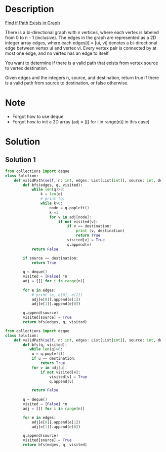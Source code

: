 # Description
[Find if Path Exists in Graph
](https://leetcode.com/problems/find-if-path-exists-in-graph/description/)

There is a bi-directional graph with n vertices, where each vertex is labeled from 0 to n - 1 (inclusive). The edges in the graph are represented as a 2D integer array edges, where each edges[i] = [ui, vi] denotes a bi-directional edge between vertex ui and vertex vi. Every vertex pair is connected by at most one edge, and no vertex has an edge to itself.

You want to determine if there is a valid path that exists from vertex source to vertex destination.

Given edges and the integers n, source, and destination, return true if there is a valid path from source to destination, or false otherwise.

# Note
- Forgot how to use deque 
- Forgot how to init a 2D array (adj = [[] for i in range(n)] in this case)


# Solution
## Solution 1
```python
from collections import deque
class Solution:
    def validPath(self, n: int, edges: List[List[int]], source: int, destination: int) -> bool:
        def bfs(edges, q, visited):
            while len(q)>0: 
                k = len(q)
                # print (q)
                while k>0:
                    node = q.popleft()
                    k-=1
                    for v in adj[node]:
                        if not visited[v]:
                            if v == destination: 
                                print (v, destination)
                                return True 
                            visited[v] = True
                            q.append(v)
            return False

        if source == destination: 
            return True 
                   
        q = deque()
        visited = [False] *n
        adj = [[] for i in range(n)]
        
        for e in edges: 
            # print (e, e[0], e[1])
            adj[e[0]].append(e[1])
            adj[e[1]].append(e[0])

        q.append(source)
        visited[source] = True 
        return bfs(edges, q, visited)
```

```python
from collections import deque
class Solution:
    def validPath(self, n: int, edges: List[List[int]], source: int, destination: int) -> bool:
        def bfs(q, visited):
           while len(q)>0: 
            u = q.popleft()
            if u == destination: 
                return True 
            for v in adj[u]:
                if not visited[v]:
                    visited[v] = True
                    q.append(v)

            return False
                   
        q = deque()
        visited = [False] *n
        adj = [[] for i in range(n)]

        for e in edges: 
            adj[e[0]].append(e[1])
            adj[e[1]].append(e[0])

        q.append(source)
        visited[source] = True 
        return bfs(edges, q, visited)
```